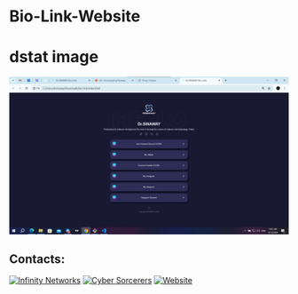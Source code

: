 # Bio-Link-Website


# dstat image
![dstat](https://raw.githubusercontent.com/cybersorcererss/Bio-Link-Website/main/LINKEDBIO.png)


## Contacts:
[![Infinity Networks](https://img.shields.io/badge/-Telegram-blue)](https://t.me/Infinity_Networkss)
[![Cyber Sorcerers](https://img.shields.io/badge/-Telegram-blue)](https://t.me/cybersorcerers)
[![Website](https://img.shields.io/website)](https://drsinaway.com)
